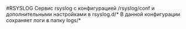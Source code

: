 #RSYSLOG
Сервис rsyslog с конфигурацией /rsyslog/conf и дополнительными настройками в rsyslog.d/*
В данной конфигурации сохраняет логи в папку logs/*